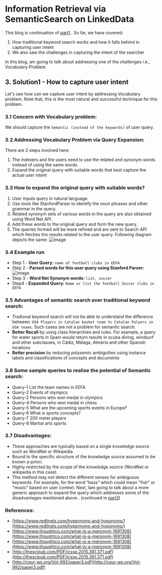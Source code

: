 # Information Retrieval via SemanticSearch on LinkedData

This blog is continuation of [part1](https://spoddutur.github.io/my-notes/semantic-search-1)..
So far, we have covered:
1. How traditional keyword search works and how it falls behind in capturing user intent
2. We also saw the challenges in capturing the intent of the searcher

In this blog, am going to talk about addressing one of the challenges i.e., Vocabulary Problem. 

## 3. Solution1 - How to capture user intent
Let's see how can we capture user intent by addressing Vocabulary problem. Note that, this is the most natural and successful technique for this problem. 

### 3.1 Concern with Vocabulary problem:
We should capture the `Semantic (instead of the keywords)` of user query.

### 3.2 Addressing Vocabulary Problem via Query Expansion:
There are 2 steps involved here:
1. The indexers and the users need to use the related and synonym words instead of using the same words.
2. Expand the original query with suitable words that best capture the actual user intent 

### 3.3 How to expand the original query with suitable words? 
1. User inputs query in natural language.
2. Use tools like StanfordParser to identify the noun phrases and other grammar in the query.
3. Related synonym sets of various words in the query are also obtained using Word Net API.
4. Add these words to the original query and form the new query.
5. The queries formed will be more refined and are sent to Search API which fetches the results related to the user query.
Following diagram depicts the same:
![image](https://user-images.githubusercontent.com/22542670/31303807-92da66c0-ab31-11e7-9078-6fb8d5626db8.png)

### 3.4 Example run

- Step 1 - **User Query:** `name of football clubs in EEFA`
- Step 2 - **Parsed words for this user query using Stanford Parser:**   
![image](https://user-images.githubusercontent.com/22542670/31304026-1f1d62e6-ab36-11e7-9245-bb212d4dae81.png)
- Step 3 - **Word Net Synonym words:** `list, soccer`
- Step4 - **Expanded Query:** `Name or list the football Soccer clubs in EEFA`

### 3.5 Advantages of semantic search over traditional keyword search:
- Tradional keyword search will not be able to understand the difference between: `USA Players in Catalan basket team Vs Catalan Palyers in USA teams`. Such cases are not a problem for semantic search.
- **Better Recall** by using class hierarchies and rules. For example, a query for water sports in Spain would return results in scuba diving, windsurf and other subclasses, in Cádiz, Málaga, Almería and other Spanish locations
- **Better precision** by reducing polysemic ambiguities using instance labels and classifications of concepts and documents

### 3.6 Some sample queries to realise the potential of Semantic search:
- Query-1 List the team names in EEFA
- Query-2 Events of olympics
- Query-2 Persons who won medal in olympics
- Query-4 Persons who won medal in chess
- Query-5 What are the upcoming sports events in Europe?
- Query-6 What is sports concepts?
- Query-7 200 meter players
- Query-8 Martial arts sports 

### 3.7 Disadvantages:
- These approaches are typically based on a single knowledge source such as WordNet or Wikipedia 
- Bound to the specific structure of the knowledge source assumed to be known a-priori.
- Highly restricted by the scope of the knowledge source (WordNet or wikipedia in this case).
- This method may not detect the different senses for ambiguous keywords. For example, for the word “bass” which could mean "fish" or "music" based on user context. 
Next, Iam going to talk about a more generic approach to expand the query which addresses some of the disadvantages mentioned above.. (continued in [part3](https://spoddutur.github.io/my-notes/semantic-search-3))

### References:
- [https://www.redlinels.com/hypernyms-and-hyponyms/](https://www.redlinels.com/hypernyms-and-hyponyms/)
- [https://www.thoughtco.com/what-is-a-meronym-1691308](https://www.thoughtco.com/what-is-a-meronym-1691308)
- [https://www.thoughtco.com/what-is-a-meronym-1691308](https://www.thoughtco.com/what-is-a-meronym-1691308)
- [http://thescipub.com/PDF/jcssp.2015.361.371.pdf](http://thescipub.com/PDF/jcssp.2015.361.371.pdf)
- [http://ceur-ws.org/Vol-992/paper3.pdf](http://ceur-ws.org/Vol-992/paper3.pdf)

